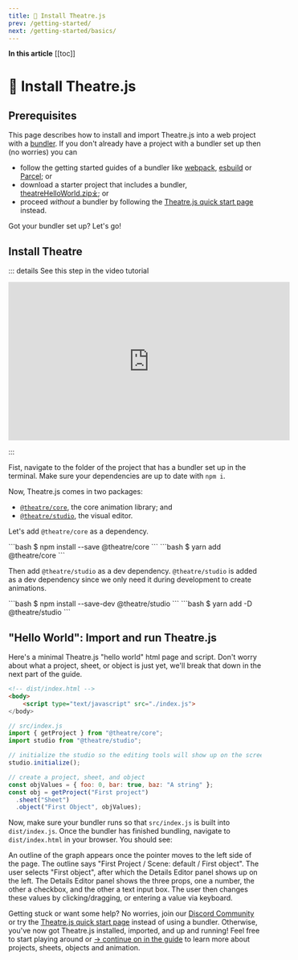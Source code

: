 ```yaml
---
title: 💾 Install Theatre.js
prev: /getting-started/
next: /getting-started/basics/
---
```


<div class="custom_article_contents">

**In this article**
[[toc]]

</div>

# 💾 Install Theatre.js

## Prerequisites

This page describes how to install and import Theatre.js into a web project with a [bundler](https://github.com/topics/module-bundler). If you don't already have a project with a bundler set up then (no worries) you can

- follow the getting started guides of a bundler like [webpack](https://webpack.js.org/guides/getting-started), [esbuild](https://esbuild.github.io/getting-started/) or [Parcel](https://parceljs.org/getting-started/webapp/); or
- download a starter project that includes a bundler, <a download href="/try-it-out/theatreHelloWorld.zip">theatreHelloWorld.zip<span class="icon outbound">⤓</span></a>; or
- proceed _without_ a bundler by following the [Theatre.js quick start page](/getting-started/try-it-out/) instead.

Got your bundler set up? Let's go!

## Install Theatre

::: details See this step in the video tutorial

<iframe width="560" height="315" src="https://www.youtube.com/embed/icR9EIS1q34?start=539" title="YouTube video player" frameborder="0" allow="accelerometer; clipboard-write; encrypted-media; gyroscope; picture-in-picture" allowfullscreen></iframe>

:::

Fist, navigate to the folder of the project that has a bundler set up in the terminal. Make sure your dependencies are up to date with `npm i`.

Now, Theatre.js comes in two packages:

- [`@theatre/core`](https://npmjs.com/package/@theatre/core), the core animation library; and
- [`@theatre/studio`](https://npmjs.com/package/@theatre/studio), the visual editor.

Let's add `@theatre/core` as a dependency.

<code-group>
<code-block title="npm">
```bash
$ npm install --save @theatre/core
```
</code-block>

<code-block title="yarn">
```bash
$ yarn add @theatre/core
```
</code-block>

</code-group>

Then add `@theatre/studio` as a dev dependency. `@theatre/studio` is added as a dev dependency since we only need it during development to create animations.

<code-group>
<code-block title="npm">
```bash
$ npm install --save-dev @theatre/studio
```
</code-block>

<code-block title="yarn">
```bash
$ yarn add -D @theatre/studio
```
</code-block>

</code-group>

## "Hello World": Import and run Theatre.js

Here's a minimal Theatre.js "hello world" html page and script. Don't worry about what a project, sheet, or object is just yet, we'll break that down in the next part of the guide.

```html
<!-- dist/index.html -->
<body>
    <script type="text/javascript" src="./index.js">
</body>
```

```js
// src/index.js
import { getProject } from "@theatre/core";
import studio from "@theatre/studio";

// initialize the studio so the editing tools will show up on the screen
studio.initialize();

// create a project, sheet, and object
const objValues = { foo: 0, bar: true, baz: "A string" };
const obj = getProject("First project")
  .sheet("Sheet")
  .object("First Object", objValues);
```

Now, make sure your bundler runs so that `src/index.js` is built into `dist/index.js`. Once the bundler has finished bundling, navigate to `dist/index.html` in your browser. You should see:

<VideoWithDescription src="/getting-started/scene-and-object.mp4">An outline of the graph appears once the pointer moves to the left side of the page. The outline says "First Project / Scene: default / First object". The user selects "First object", after which the Details Editor panel shows up on the left. The Details Editor panel shows the three props, one a number, the other a checkbox, and the other a text input box. The user then changes these values by clicking/dragging, or entering a value via keyboard.</VideoWithDescription>

Getting stuck or want some help? No worries, join our [Discord Community](https://discord.gg/bm9f8F9Y9N) or try the [Theatre.js quick start page](/getting-started/try-it-out/) instead of using a bundler. Otherwise, you've now got Theatre.js installed, imported, and up and running! Feel free to start playing around or [→ continue on in the guide](/getting-started/basics/) to learn more about projects, sheets, objects and animation.
